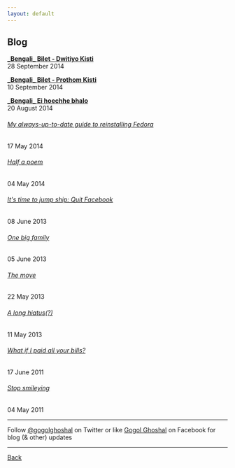 ```yaml
---
layout: default
---
```


## Blog

[**\_Bengali\_ Bilet - Dwitiyo Kisti**](posts/2014-09-28-bilet-second.md)  
28 September 2014  

[**\_Bengali\_ Bilet - Prothom Kisti**](posts/2014-09-10-bilet-first.md)  
10 September 2014  

[**\_Bengali\_ Ei hoechhe bhalo**](posts/2014-08-20-announce-bengali.md)  
20 August 2014  

###### [My always-up-to-date guide to reinstalling Fedora](posts/2014-05-17-my-always-up-to-date-guide-to-reinstalling-fedora.md)  
17 May 2014  

###### [Half a poem](posts/2014-05-04-half-a-poem.md)  
04 May 2014  

###### [It's time to jump ship: Quit Facebook](posts/2013-06-08-quit-facebook.md)  
08 June 2013  

###### [One big family](posts/2013-06-05-one-big-family.md)  
05 June 2013  

###### [The move](posts/2013-05-22-the-move.md)  
22 May 2013  

###### [A long hiatus(?)](posts/2013-05-11-a-long-hiatus.md)  
11 May 2013  

###### [What if I paid all your bills?](posts/2011-06-17-what-if-i-paid-all-your-bills.md)  
17 June 2011  

###### [Stop smileying](posts/2011-05-04-stop-smileying.md)  
04 May 2011  


* * *

Follow [@gogolghoshal](https://twitter.com/gogolghoshal) on Twitter or like [Gogol Ghoshal](https://www.facebook.com/GogolGhoshal) on Facebook for blog (& other) updates

* * *

[Back](./)
